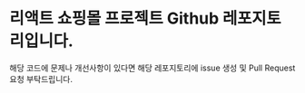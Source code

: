 # 리액트 쇼핑몰 프로젝트 Github 레포지토리입니다.

해당 코드에 문제나 개선사항이 있다면 해당 레포지토리에 issue 생성 및 Pull Request 요청 부탁드립니다. 
